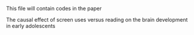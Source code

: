 This file will contain codes in the paper 

The causal effect of screen uses versus reading on the brain development in early adolescents 
